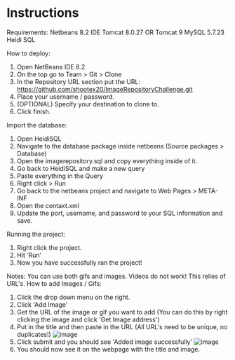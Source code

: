 # Instructions

Requirements:
Netbeans 8.2 IDE
Tomcat 8.0.27 OR Tomcat 9
MySQL 5.7.23
Heidi SQL

How to deploy:
1.	Open NetBeans IDE 8.2
2.	On the top go to Team > Git > Clone
3.	In the Repository URL section put the URL: https://github.com/shootex20/ImageRepositoryChallenge.git
4.	Place your username / password.
5.	(OPTIONAL) Specify your destination to clone to.
6.	Click finish.

Import the database:
1.	Open HeidiSQL
2.	Navigate to the database package inside netbeans (Source packages > Database)
3.	Open the imagerepository.sql and copy everything inside of it.
4.	Go back to HeidiSQL and make a new query
5.	Paste everything in the Query
6.	Right click > Run
7.	Go back to the netbeans project and navigate to Web Pages > META-INF
8.	Open the contaxt.xml
9.	Update the port, username, and password to your SQL information and save.


Running the project:
1.	Right click the project.
2.	Hit ‘Run’
3.	Now you have successfully ran the project!

Notes: You can use both gifs and images. Videos do not work! This relies of URL's.
How to add Images / Gifs: 
1. Click the drop down menu on the right.
2. Click 'Add Image'
3. Get the URL of the image or gif you want to add (You can do this by right clicking the image and click 'Get Image address')
4. Put in the title and then paste in the URL (All URL's need to be unique, no duplicates!)
![image](https://user-images.githubusercontent.com/19786531/117554047-68422f80-b012-11eb-80b8-780da215af34.png)
6. Click submit and you should see 'Added image successfully'
![image](https://user-images.githubusercontent.com/19786531/117554036-582a5000-b012-11eb-85c4-2766e31cd44e.png)
7. You should now see it on the webpage with the title and image.



